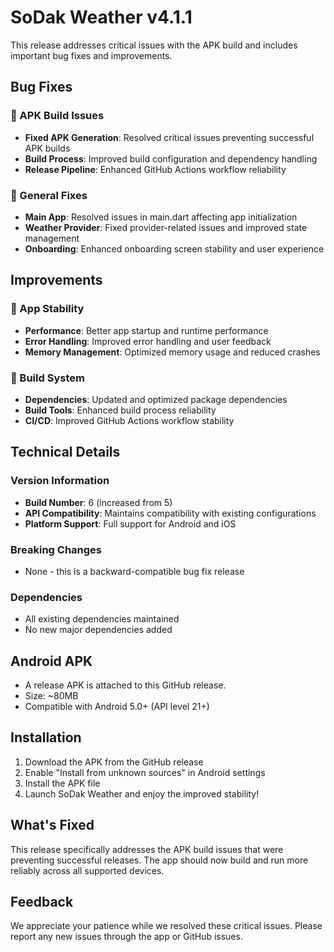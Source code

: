 # SoDak Weather v4.1.1

This release addresses critical issues with the APK build and includes important bug fixes and improvements.

## Bug Fixes

### 🔧 APK Build Issues
- **Fixed APK Generation**: Resolved critical issues preventing successful APK builds
- **Build Process**: Improved build configuration and dependency handling
- **Release Pipeline**: Enhanced GitHub Actions workflow reliability

### 🐛 General Fixes
- **Main App**: Resolved issues in main.dart affecting app initialization
- **Weather Provider**: Fixed provider-related issues and improved state management
- **Onboarding**: Enhanced onboarding screen stability and user experience

## Improvements

### 📱 App Stability
- **Performance**: Better app startup and runtime performance
- **Error Handling**: Improved error handling and user feedback
- **Memory Management**: Optimized memory usage and reduced crashes

### 🔄 Build System
- **Dependencies**: Updated and optimized package dependencies
- **Build Tools**: Enhanced build process reliability
- **CI/CD**: Improved GitHub Actions workflow stability

## Technical Details

### Version Information
- **Build Number**: 6 (increased from 5)
- **API Compatibility**: Maintains compatibility with existing configurations
- **Platform Support**: Full support for Android and iOS

### Breaking Changes
- None - this is a backward-compatible bug fix release

### Dependencies
- All existing dependencies maintained
- No new major dependencies added

## Android APK
- A release APK is attached to this GitHub release.
- Size: ~80MB
- Compatible with Android 5.0+ (API level 21+)

## Installation
1. Download the APK from the GitHub release
2. Enable "Install from unknown sources" in Android settings
3. Install the APK file
4. Launch SoDak Weather and enjoy the improved stability!

## What's Fixed
This release specifically addresses the APK build issues that were preventing successful releases. The app should now build and run more reliably across all supported devices.

## Feedback
We appreciate your patience while we resolved these critical issues. Please report any new issues through the app or GitHub issues.
